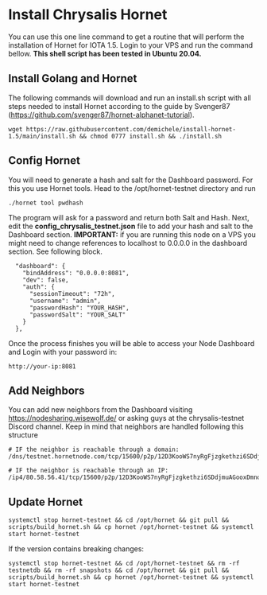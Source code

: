 # Install Chrysalis Hornet 

You can use this one line command to get a routine that will perform the installation of Hornet for IOTA 1.5. 
Login to your VPS and run the command bellow. **This shell script has been tested in Ubuntu 20.04.** 


## Install Golang and Hornet

The following commands will download and run an install.sh script with all steps needed to install Hornet according to the guide by Svenger87 (https://github.com/svenger87/hornet-alphanet-tutorial). 

```
wget https://raw.githubusercontent.com/demichele/install-hornet-1.5/main/install.sh && chmod 0777 install.sh && ./install.sh
```

## Config Hornet

You will need to generate a hash and salt for the Dashboard password. For this you use Hornet tools. Head to the /opt/hornet-testnet directory and run

```
./hornet tool pwdhash
```

The program will ask for a password and return both Salt and Hash. Next, edit the **config_chrysalis_testnet.json** file to add your hash and salt to the Dashboard section. **IMPORTANT:** if you are running this node on a VPS you might need to change references to localhost to 0.0.0.0 in the dashboard section. See following block.


```
  "dashboard": {
    "bindAddress": "0.0.0.0:8081",
    "dev": false,
    "auth": {
      "sessionTimeout": "72h",
      "username": "admin",
      "passwordHash": "YOUR_HASH",
      "passwordSalt": "YOUR_SALT"
    }
  },
```


Once the process finishes you will be able to access your Node Dashboard and Login with your password in:

```
http://your-ip:8081
```

## Add Neighbors

You can add new neighbors from the Dashboard visiting https://nodesharing.wisewolf.de/ or asking guys at the chrysalis-testnet Discord channel.
Keep in mind that neighbors are handled following this structure

```
# IF the neighbor is reachable through a domain:
/dns/testnet.hornetnode.com/tcp/15600/p2p/12D3KooWS7nyRgFjzgkethzi6SDdjmuAGooxDmnoLzyex7Lu4hKo

# IF the neighbor is reachable through an IP:
/ip4/80.58.56.41/tcp/15600/p2p/12D3KooWS7nyRgFjzgkethzi6SDdjmuAGooxDmnoLzyex7Lu4hKo
```

## Update Hornet

```
systemctl stop hornet-testnet && cd /opt/hornet && git pull && scripts/build_hornet.sh && cp hornet /opt/hornet-testnet && systemctl start hornet-testnet
```

If the version contains breaking changes:

```
systemctl stop hornet-testnet && cd /opt/hornet-testnet && rm -rf testnetdb && rm -rf snapshots && cd /opt/hornet && git pull && scripts/build_hornet.sh && cp hornet /opt/hornet-testnet && systemctl start hornet-testnet
```



